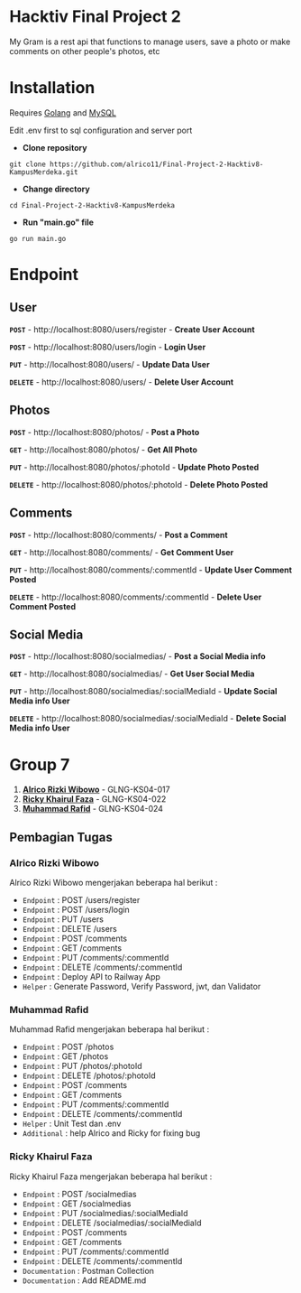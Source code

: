 # Hacktiv Final Project 2
My Gram is a rest api that functions to manage users, save a photo or make comments on other people's photos, etc

# Installation
Requires [Golang](https://go.dev/dl/) and [MySQL](https://dev.mysql.com/downloads/installer/)

Edit .env first to sql configuration and server port

- **Clone repository**
```
git clone https://github.com/alrico11/Final-Project-2-Hacktiv8-KampusMerdeka.git
```
- **Change directory**
```
cd Final-Project-2-Hacktiv8-KampusMerdeka
```
- **Run "main.go" file**
```
go run main.go
```

# Endpoint
## User
**`POST`**	  - http://localhost:8080/users/register	      - **Create User Account**

**`POST`**	  - http://localhost:8080/users/login	          - **Login User**

**`PUT`**	    - http://localhost:8080/users/		            - **Update Data User**

**`DELETE`**	- http://localhost:8080/users/		            - **Delete User Account**

## Photos
**`POST`**  	- http://localhost:8080/photos/		            - **Post a Photo**

**`GET`**	    - http://localhost:8080/photos/		            - **Get All Photo**

**`PUT`**	    - http://localhost:8080/photos/:photoId	      - **Update Photo Posted**

**`DELETE`**	- http://localhost:8080/photos/:photoId	      - **Delete Photo Posted**

## Comments

**`POST`**  	- http://localhost:8080/comments/		            - **Post a Comment**

**`GET`**	    - http://localhost:8080/comments/		            - **Get Comment User**

**`PUT`**	    - http://localhost:8080/comments/:commentId	    - **Update User Comment Posted**

**`DELETE`**	- http://localhost:8080/comments/:commentId	    - **Delete User Comment Posted**

## Social Media

**`POST`**	  - http://localhost:8080/socialmedias/			          - **Post a Social Media info**

**`GET`**	    - http://localhost:8080/socialmedias/			          - **Get User Social Media**

**`PUT`**	    - http://localhost:8080/socialmedias/:socialMediaId	- **Update Social Media info User**

**`DELETE`**	- http://localhost:8080/socialmedias/:socialMediaId	- **Delete Social Media info User**

# Group 7
1. **[Alrico Rizki Wibowo](https://github.com/alrico11)** - GLNG-KS04-017
2. **[Ricky Khairul Faza](https://github.com/rickyfazaa)** - GLNG-KS04-022
3. **[Muhammad Rafid](https://github.com/mrafid01)** - GLNG-KS04-024

## Pembagian Tugas
### Alrico Rizki Wibowo
Alrico Rizki Wibowo mengerjakan beberapa hal berikut :
- ``Endpoint`` : POST /users/register
- ``Endpoint`` : POST /users/login
- ``Endpoint`` : PUT /users
- ``Endpoint`` : DELETE /users
- ``Endpoint`` : POST /comments
- ``Endpoint`` : GET /comments
- ``Endpoint`` : PUT /comments/:commentId
- ``Endpoint`` : DELETE /comments/:commentId
- ``Endpoint`` : Deploy API to Railway App
- ``Helper`` : Generate Password, Verify Password, jwt, dan Validator

### Muhammad Rafid
Muhammad Rafid mengerjakan beberapa hal berikut :
- ``Endpoint``	: POST /photos
- ``Endpoint``	: GET /photos
- ``Endpoint``	: PUT /photos/:photoId
- ``Endpoint``	: DELETE /photos/:photoId
- ``Endpoint``	: POST /comments
- ``Endpoint``	: GET /comments
- ``Endpoint``	: PUT /comments/:commentId
- ``Endpoint``	: DELETE /comments/:commentId
- ``Helper``	: Unit Test dan .env
- ``Additional``	: help Alrico and Ricky for fixing bug

### Ricky Khairul Faza
Ricky Khairul Faza mengerjakan beberapa hal berikut :
- ``Endpoint``	: POST /socialmedias
- ``Endpoint``	: GET /socialmedias
- ``Endpoint``	: PUT /socialmedias/:socialMediaId
- ``Endpoint``	: DELETE /socialmedias/:socialMediaId
- ``Endpoint``	: POST /comments
- ``Endpoint``	: GET /comments
- ``Endpoint``	: PUT /comments/:commentId
- ``Endpoint``	: DELETE /comments/:commentId
- ``Documentation``	: Postman Collection
- ``Documentation``	: Add README.md
